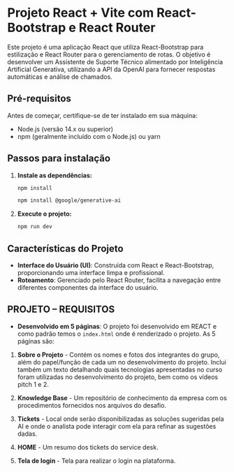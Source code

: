 # Projeto React + Vite com React-Bootstrap e React Router

Este projeto é uma aplicação React que utiliza React-Bootstrap para estilização e React Router para o gerenciamento de rotas. O objetivo é desenvolver um Assistente de Suporte Técnico alimentado por Inteligência Artificial Generativa, utilizando a API da OpenAI para fornecer respostas automáticas e análise de chamados.

## Pré-requisitos

Antes de começar, certifique-se de ter instalado em sua máquina:

- Node.js (versão 14.x ou superior)
- npm (geralmente incluído com o Node.js) ou yarn

## Passos para instalação

1. **Instale as dependências:**
    
    ```bash
    npm install
    ```
    ```bash
    npm install @google/generative-ai
    ```

2. **Execute o projeto:**

    ```bash
    npm run dev
    ```

## Características do Projeto

- **Interface do Usuário (UI)**: Construída com React e React-Bootstrap, proporcionando uma interface limpa e profissional.
- **Roteamento**: Gerenciado pelo React Router, facilita a navegação entre diferentes componentes da interface do usuário.

## PROJETO – REQUISITOS 

- **Desenvolvido em 5 páginas**: O projeto foi desenvolvido em REACT e como padrão temos o `index.html` onde é renderizado o projeto. As 5 páginas são:

1. **Sobre o Projeto** - Contém os nomes e fotos dos integrantes do grupo, além do papel/função de cada um no desenvolvimento do projeto. Inclui também um texto detalhando quais tecnologias apresentadas no curso foram utilizadas no desenvolvimento do projeto, bem como os vídeos pitch 1 e 2.
   
2. **Knowledge Base** - Um repositório de conhecimento da empresa com os procedimentos fornecidos nos arquivos do desafio.

3. **Tickets** - Local onde serão disponibilizadas as soluções sugeridas pela AI e onde o analista pode interagir com ela para refinar as sugestões dadas.

4. **HOME** - Um resumo dos tickets do service desk.

5. **Tela de login** - Tela para realizar o login na plataforma.



